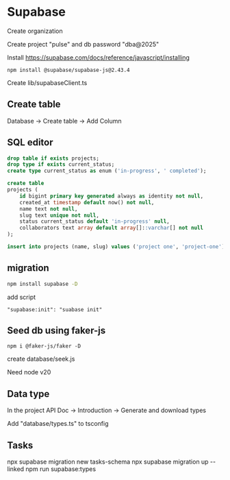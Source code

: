 
# Supabase


Create organization

Create project "pulse" and db password "dba@2025"

Install 
https://supabase.com/docs/reference/javascript/installing
```
npm install @supabase/supabase-js@2.43.4

```

Create lib/supabaseClient.ts



## Create table 
Database -> Create table -> Add Column


## SQL editor
```sql
drop table if exists projects;
drop type if exists current_status;
create type current_status as enum ('in-progress', ' completed');

create table
projects (
    id bigint primary key generated always as identity not null,
    created_at timestamp default now() not null,
    name text not null,
    slug text unique not null,
    status current_status default 'in-progress' null,
    collaborators text array default array[]::varchar[] not null
);

insert into projects (name, slug) values ('project one', 'project-one')
```

## migration
```sh
npm install supabase -D
```

add script
```
"supabase:init": "suabase init"
```


## Seed db using faker-js
```
npm i @faker-js/faker -D
```
create database/seek.js

Need node v20


## Data type
In the project API Doc -> Introduction -> Generate and download types

Add "database/types.ts" to tsconfig


## Tasks
npx supabase migration new tasks-schema
npx supabase migration up --linked 
npm run supabase:types  